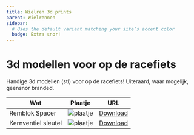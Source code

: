 ```yaml
---
title: Wielren 3d prints
parent: Wielrennen
sidebar:
  # Uses the default variant matching your site’s accent color
  badge: Extra snor!
---
```


# 3d modellen voor op de racefiets

Handige 3d modellen (stl) voor op de racefiets! Uiteraard, waar mogelijk, geensnor branded.

| Wat | Plaatje | URL |
|-----|------|--------|
|Remblok Spacer|![plaatje](https://cdn.thingiverse.com/assets/fb/23/c5/30/b4/card_preview_Geensnor_disc_brake.png)|[Download](/assets/stl/geensnor-disc-brake.stl)|
|Kernventiel sleutel|![plaatje](https://img.thingiverse.com/cdn-cgi/image/fit=cover,quality=95,width=156,height=120/https://cdn.thingiverse.com/assets/17/f3/5c/55/20/medium_preview_c448c034-70eb-4651-80d8-d46ca6f77b0d.png)|[Download](/assets/stl/kernventielsnor.stl)|
